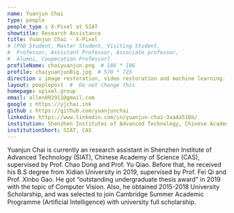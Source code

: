 ```yaml
---
name: Yuanjun Chai
type: people
people_type : X-Pixel at SIAT
showtitle: Research Assistance
title: Yuanjun Chai - X-Pixel
# [PhD Student, Master Student, Visiting Student,
#  Professor, Assistant Professor, Associate professor,
#  Alumni, Cooperation Professor]
profileName: chaiyuanjun.png  # 186 * 186
profile: chaiyuanjunBig.jpg  # 570 * 725
direction : image restoration, video restoration and machine learning.
layout: peoplepost  #  Do not change this
homepage: xpixel.group
email: allen092911@gmail.com
google : https://yjchai.ink
github : https://github.com/yuanjunchai
linkedin: https://www.linkedin.com/in/yuanjun-chai-3aa4a516b/
institution: Shenzhen Institutes of Advanced Technology, Chinese Academy of Sciences
institutionShort: SIAT, CAS
---
```


Yuanjun Chai is currently an research assistant in Shenzhen Institute of Advanced Technology (SIAT), Chinese Academy of Science (CAS), supervised by Prof. Chao Dong and Prof. Yu Qiao. Before that, he received his B.S degree from Xidian University in 2019, supervised by Prof. Fei Qi and Prof. Xinbo Gao. He got “outstanding undergraduate thesis award” in 2019 with the topic of Computer Vision. Also, he obtained 2015-2018 University Scholarship, and was selected to join Cambridge Summer Academic Programme (Artiﬁcial Intelligence) with university full scholarship. 

 

